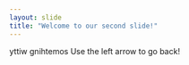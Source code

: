 ```yaml
---
layout: slide
title: "Welcome to our second slide!"
---
```

yttiw gnihtemos
Use the left arrow to go back!
